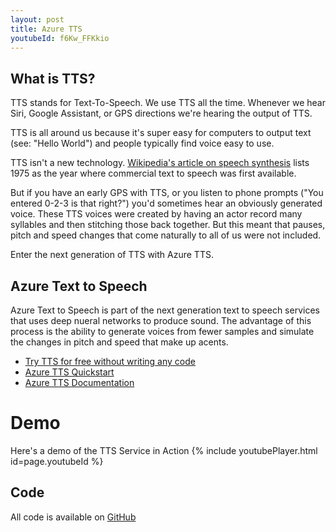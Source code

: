 ```yaml
---
layout: post
title: Azure TTS
youtubeId: f6Kw_FFKkio
---
```


## What is TTS?
TTS stands for Text-To-Speech.  We use TTS all the time.  Whenever we hear Siri, Google Assistant, or GPS directions we're hearing the output of TTS.

TTS is all around us because it's super easy for computers to output text (see: "Hello World") and people typically find voice easy to use.

TTS isn't a new technology. [Wikipedia's article on speech synthesis](https://en.wikipedia.org/wiki/Speech_synthesis) lists 1975 as the year where commercial text to speech was first available.  

But if you have an early GPS with TTS, or you listen to phone prompts ("You entered 0-2-3 is that right?") you'd sometimes hear an obviously generated voice. These TTS voices were created by having an actor record many syllables and then stitching those back together.  But this meant that pauses, pitch and speed changes that come naturally to all of us were not included.

Enter the next generation of TTS with Azure TTS.

## Azure Text to Speech
Azure Text to Speech is part of the next generation text to speech services that uses deep nueral networks to produce sound.  The advantage of this process is the ability to generate voices from fewer samples and simulate the changes in pitch and speed that make up acents.   

* [Try TTS for free without writing any code](https://azure.microsoft.com/en-us/services/cognitive-services/text-to-speech/)
* [Azure TTS Quickstart](https://docs.microsoft.com/en-us/azure/cognitive-services/speech-service/get-started-text-to-speech?tabs=script%2Cwindowsinstall&pivots=programming-language-curl)
* [Azure TTS Documentation](https://docs.microsoft.com/en-us/azure/cognitive-services/speech-service/index-text-to-speech)

# Demo
Here's a demo of the TTS Service in Action
{% include youtubePlayer.html id=page.youtubeId %}

## Code
All code is available on [GitHub](https://github.com/SameerDoshi/azure-tts)